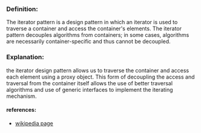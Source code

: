 ### Definition:

The iterator pattern is a design pattern in which an iterator is used to traverse a container and access the container's elements. The iterator pattern decouples algorithms from containers; in some cases, algorithms are necessarily container-specific and thus cannot be decoupled.

### Explanation:

the iterator design pattern allows us to traverse the container and access each element using a proxy object. This form of decoupling the access and traversal from the container itself allows the use of better traversal algorithms and use of generic interfaces to implement the iterating mechanism.

#### references:
* [wikipedia page](https://en.wikipedia.org/wiki/Iterator_pattern)